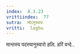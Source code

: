 ```yaml
---
index:  8.3.23
vrittiindex:  77
sutra:  मोऽनुस्वारः
vritti:  laghu 
---
```


मान्तस्य पदस्यानुस्वारो हलि. हरिं वन्दे..

